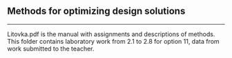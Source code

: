 ## Methods for optimizing design solutions

---
Litovka.pdf is the manual with assignments and descriptions of methods.     
This folder contains laboratory work from 2.1 to 2.8 for option 11, data from work submitted to the teacher.


